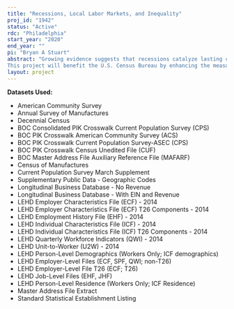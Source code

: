 ```yaml
---
title: "Recessions, Local Labor Markets, and Inequality"
proj_id: "1942"
status: "Active"
rdc: "Philadelphia"
start_year: "2020"
end_year: ""
pi: "Bryan A Stuart"
abstract: "Growing evidence suggests that recessions catalyze lasting changes in the U.S. economy. For example, every recession since 1973 has led to a persistent decrease in earnings per capita in counties where the recession was more severe (Greenstone and Looney, 2010; Stuart, 2017). The overall consequence of this finding depends on why recessions lead to persistent declines in local economic activity. Local economic activity could decline because high-income individuals are more likely to migrate away from places experiencing negative economic shocks (Bound and Holzer, 2000; Notowidigdo, 2013), or because employers change their production process (Jaimovich and Siu, 2015; Hershbein and Kahn, 2017) or shut down (Foster, Grim, and Haltiwanger, 2016). Although a large literature documents the consequences of recessions, there is relatively little evidence that specifically examines why recessions lead to persistent declines in local economic activity.
This project will benefit the U.S. Census Bureau by enhancing the measurement of local economic activity and providing new evidence on the effects of recessions on workers, employers, and local labor markets. "
layout: project
---
```


**Datasets Used:**

  - American Community Survey 
  - Annual Survey of Manufactures 
  - Decennial Census 
  - BOC Consolidated PIK Crosswalk Current Population Survey (CPS) 
  - BOC PIK Crosswalk American Community Survey (ACS) 
  - BOC PIK Crosswalk Current Population Survey-ASEC (CPS) 
  - BOC PIK Crosswalk Census Unedited File (CUF) 
  - BOC Master Address File Auxiliary Reference File (MAFARF) 
  - Census of Manufactures 
  - Current Population Survey March Supplement 
  - Supplementary Public Data - Geographic Codes 
  - Longitudinal Business Database - No Revenue 
  - Longitudinal Business Database - With EIN and Revenue 
  - LEHD Employer Characteristics File (ECF) - 2014 
  - LEHD Employer Characteristics File (ECF) T26 Components - 2014 
  - LEHD Employment History File (EHF) - 2014 
  - LEHD Individual Characteristics File (ICF) - 2014 
  - LEHD Individual Characteristics File (ICF) T26 Components - 2014 
  - LEHD Quarterly Workforce Indicators (QWI) - 2014 
  - LEHD Unit-to-Worker (U2W) - 2014 
  - LEHD Person-Level Demographics (Workers Only; ICF demographics) 
  - LEHD Employer-Level Files (ECF, SPF, QWI; non-T26) 
  - LEHD Employer-Level File T26 (ECF; T26) 
  - LEHD Job-Level Files (EHF, JHF) 
  - LEHD Person-Level Residence (Workers Only; ICF Residence) 
  - Master Address File Extract 
  - Standard Statistical Establishment Listing 

